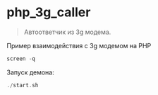 # php_3g_caller
> Автоответчик из 3g модема.

Пример взаимодействия с 3g модемом на PHP

```php
screen -q
```

Запуск демона:
```php
./start.sh
```

